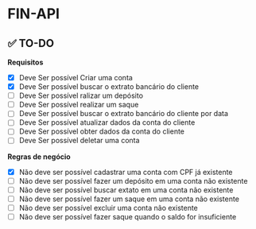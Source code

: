 # FIN-API

## ✅ TO-DO
**Requisitos**
- [x] Deve Ser possível Criar uma conta
- [x] Deve Ser possível buscar o extrato bancário do cliente
- [ ] Deve Ser possível ralizar um depósito
- [ ] Deve Ser possível realizar um saque
- [ ] Deve Ser possível buscar o extrato bancário do cliente por data
- [ ] Deve Ser possível atualizar dados da conta do cliente
- [ ] Deve Ser possível obter dados da conta do cliente
- [ ] Deve Ser possível deletar uma conta

**Regras de negócio**
- [x] Não deve ser possível cadastrar uma conta com CPF já existente
- [ ] Não deve ser possível fazer um depósito em uma conta não existente
- [ ] Não deve ser possível buscar extato em uma conta não existente
- [ ] Não deve ser possível fazer um saque em uma conta não existente
- [ ] Não deve ser possível excluir uma conta não existente
- [ ] Não deve ser possível fazer saque quando o saldo for insuficiente
